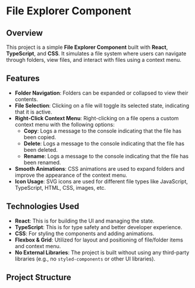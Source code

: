# File Explorer Component

## Overview

This project is a simple **File Explorer Component** built with **React**, **TypeScript**, and **CSS**. It simulates a file system where users can navigate through folders, view files, and interact with files using a context menu. 

## Features

- **Folder Navigation**: Folders can be expanded or collapsed to view their contents.
- **File Selection**: Clicking on a file will toggle its selected state, indicating that it is active.
- **Right-Click Context Menu**: Right-clicking on a file opens a custom context menu with the following options:
  - **Copy**: Logs a message to the console indicating that the file has been copied.
  - **Delete**: Logs a message to the console indicating that the file has been deleted.
  - **Rename**: Logs a message to the console indicating that the file has been renamed.
- **Smooth Animations**: CSS animations are used to expand folders and improve the appearance of the context menu.
- **Icon Usage**: SVG icons are used for different file types like JavaScript, TypeScript, HTML, CSS, images, etc.

## Technologies Used

- **React**: This is for building the UI and managing the state.
- **TypeScript**: This is for type safety and better developer experience.
- **CSS**: For styling the components and adding animations.
- **Flexbox & Grid**: Utilized for layout and positioning of file/folder items and context menu.
- **No External Libraries**: The project is built without using any third-party libraries (e.g., no `styled-components` or other UI libraries).

## Project Structure

